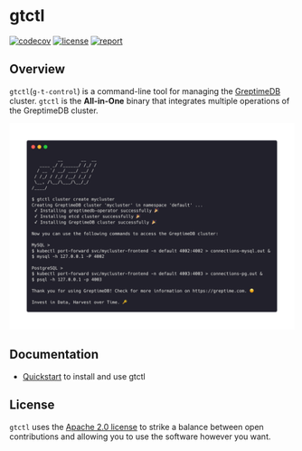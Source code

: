 # gtctl

[![codecov](https://codecov.io/github/GreptimeTeam/gtctl/branch/develop/graph/badge.svg?token=287NUSEH5D)](https://app.codecov.io/github/GreptimeTeam/gtctl/tree/develop)
[![license](https://img.shields.io/github/license/GreptimeTeam/gtctl)](https://github.com/GreptimeTeam/gtctl/blob/develop/LICENSE)
[![report](https://goreportcard.com/badge/github.com/GreptimeTeam/gtctl)](https://goreportcard.com/report/github.com/GreptimeTeam/gtctl)

## Overview

`gtctl`(`g-t-control`) is a command-line tool for managing the [GreptimeDB](https://github.com/GrepTimeTeam/greptimedb) cluster. `gtctl` is the **All-in-One** binary that integrates multiple operations of the GreptimeDB cluster.

<p align="center">
<img alt="screenshot" src="./docs/images/screenshot.png" width="800px">
</p>

## Documentation

* [Quickstart](https://docs.greptime.com/user-guide/operations/gtctl) to install and use gtctl

## License

`gtctl` uses the [Apache 2.0 license](./LICENSE) to strike a balance between open contributions and allowing you to use the software however you want.
